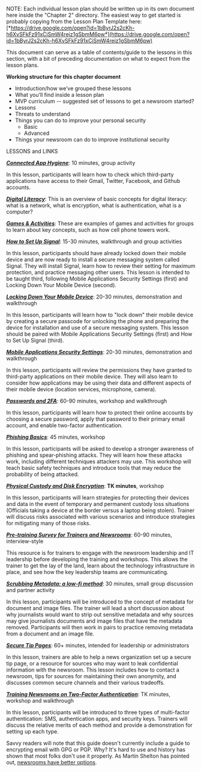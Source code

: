 NOTE: Each individual lesson plan should be written up in its own document here inside the "Chapter 2" directory. The easiest way to get started is probably copying from the Lesson Plan Template here: [*https://drive.google.com/open?id=1bByrJ2s2cKh-h6XvSFkFz91xCiSmW4rejz1gSbmM6pw*](https://drive.google.com/open?id=1bByrJ2s2cKh-h6XvSFkFz91xCiSmW4rejz1gSbmM6pw)

This document can serve as a table of contents/guide to the lessons in this section, with a bit of preceding documentation on what to expect from the lesson plans.

**Working structure for this chapter document**

-   Introduction/how we’ve grouped these lessons
-   What you’ll find inside a lesson plan
-   MVP curriculum -- suggested set of lessons to get a newsroom started?
-   Lessons
-   Threats to understand
-   Things you can do to improve your personal security
    -   Basic
    -   Advanced
-   Things your newsroom can do to improve institutional security


LESSONS and LINKS

[***Connected App Hygiene***](https://docs.google.com/document/d/1ubihg-KeA-NGh7WvVOwOCuOo85PGg8bxn6RuvhTiaNM): 10 minutes, group activity

In this lesson, participants will learn how to check which third-party applications have access to their Gmail, Twitter, Facebook, and Github accounts.

[***Digital Literacy***](https://docs.google.com/document/d/19T_bl3iXRv-slGxFGAbMc0mHse_JN8_e05vzJ-vVpUk): This is an overview of basic concepts for digital literacy: what is a network, what is encryption, what is authentication, what is a computer?

[***Games & Activities***](https://docs.google.com/document/d/1GjvdLxs0EPhCNHNrq7f7uz-hcRMOAmiaQReUYOkuyvI): These are examples of games and activities for groups to learn about key concepts, such as how cell phone towers work.

[***How to Set Up Signal***](https://drive.google.com/open?id=1cP1aELuoi2sbGkgvheX8Vhsj3Hg3RAySs-Gs03Bw-tU): 15-30 minutes, walkthrough and group activities

In this lesson, participants should have already locked down their mobile device and are now ready to install a secure messaging system called Signal. They will install Signal, learn how to review their setting for maximum protection, and practice messaging other users. This lesson is intended to be taught third, following Mobile Applications Security Settings (first) and Locking Down Your Mobile Device (second).

[***Locking Down Your Mobile Device***](https://docs.google.com/document/d/17wZNXEMwmpNQVq55Jq02jyjYEPmLyhcS0ytQHAsRbNc): 20-30 minutes, demonstration and walkthrough

In this lesson, participants will learn how to "lock down" their mobile device by creating a secure passcode for unlocking the phone and preparing the device for installation and use of a secure messaging system. This lesson should be paired with Mobile Applications Security Settings (first) and How to Set Up Signal (third).

[***Mobile Applications Security Settings***](https://drive.google.com/open?id=1UBN6Xri5Lz-hCoWS1YieAIgTeH75jt19RZofQCC1xdA):
20-30 minutes, demonstration and walkthrough

In this lesson, participants will review the permissions they have granted to third-party applications on their mobile device. They will also learn to consider how applications may be using their data and different aspects of their mobile device (location services, microphone, camera).

[***Passwords and 2FA***](https://drive.google.com/open?id=18WHq-2e8_F6vYwkOazQeXqcTLUmB9y_eeLlq27c3J-U): 60-90 minutes, workshop and walkthrough

In this lesson, participants will learn how to protect their online accounts by choosing a secure password, apply that password to their primary email account, and enable two-factor authentication.

[***Phishing Basics***](https://drive.google.com/open?id=1Y8-HNr3fen-trxzlMbutiCqHZiV1OJqfIdFTAlkzv3Q): 45 minutes, workshop

In this lesson, participants will be asked to develop a stronger awareness of phishing and spear-phishing attacks. They will learn how these attacks work, including different techniques attackers may use. This workshop will teach basic safety techniques and introduce tools that may reduce the probability of being attacked.

[***Physical Custody and Disk Encryption***](https://docs.google.com/document/d/1TP32QtkQGqR1xDRn5wn7OOEkTKDl0Bg_A9ZtgFP0wvI): **TK minutes**, workshop

In this lesson, participants will learn strategies for protecting their devices and data in the event of temporary and permanent custody loss situations (Officials taking a device at the border versus a laptop being stolen). Trainer will discuss risks associated with various scenarios and introduce strategies for mitigating many of those risks.

[***Pre-training Survey for Trainers and Newsrooms***](https://docs.google.com/document/d/1-Fss4doRtbCfX1jgLVEUm4qPcKqtkW38UxIJEhzY5V0): 60-90 minutes, interview-style

This resource is for trainers to engage with the newsroom leadership and IT leadership before developing the training and workshops. This allows the trainer to get the lay of the land, learn about the technology infrastructure in place, and see how the key leadership teams are communicating.

[***Scrubbing Metadata: a low-fi method***](https://docs.google.com/document/d/1MS9MoeXmXw_TYOmjXto9mvg-EROL5vds2sl5zytQTZk): 30 minutes, small group discussion and partner activity

In this lesson, participants will be introduced to the concept of metadata for document and image files. The trainer will lead a short discussion about why journalists would want to strip out sensitive metadata and why sources may give journalists documents and image files that have the metadata removed. Participants will then work in pairs to practice removing metadata from a document and an image file.

[***Secure Tip Pages***](https://docs.google.com/document/d/1qo-GeMES_W0CQiqqr4wkgaXiX9_9n-J3oXEvKMiH4bU): 60+ minutes, intended for leadership or administrators

In this lesson, trainers are able to help a news organization set up a secure tip page, or a resource for sources who may want to leak confidential information with the newsroom. This lesson includes how to contact a newsroom, tips for sources for maintaining their own anonymity, and discusses common secure channels and their various tradeoffs.

[***Training Newsrooms on Two-Factor Authentication***](https://docs.google.com/document/d/1LrFfI1Y18U4eTCiDMZ0Lz1Cc4wwK8tkVJWbZ6ZRMYYo): TK minutes, workshop and walkthrough

In this lesson, participants will be introduced to three types of multi-factor authentication: SMS, authentication apps, and security keys. Trainers will discuss the relative merits of each method and provide a demonstration for setting up each type.



Savvy readers will note that this guide doesn't currently include a guide to encrypting email with GPG or PGP. Why? It's hard to use and history has shown that most folks don't use it properly. As Martin Shelton has pointed out, [newsrooms have better options](https://source.opennews.org/articles/how-lose-friends-and-anger-journalists-pgp/).
